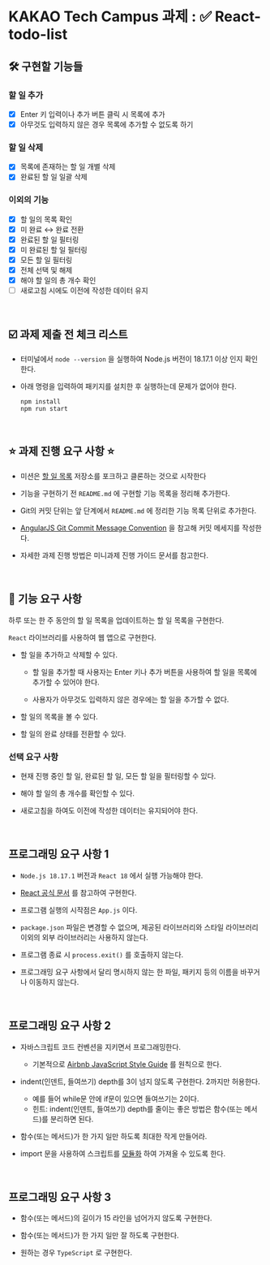 <h1> KAKAO Tech Campus 과제 : ✅ React-todo-list </h1>

<h2>🛠️ 구현할 기능들</h2>

<h3>할 일 추가</h3>

- [x] Enter 키 입력이나 추가 버튼 클릭 시 목록에 추가
- [x] 아무것도 입력하지 않은 경우 목록에 추가할 수 없도록 하기

<h3>할 일 삭제</h3>

- [x] 목록에 존재하는 할 일 개별 삭제
- [x] 완료된 할 일 일괄 삭제

<h3>이외의 기능</h3>

- [x] 할 일의 목록 확인
- [x] 미 완료 ↔ 완료 전환
- [x] 완료된 할 일 필터링
- [x] 미 완료된 할 일 필터링
- [x] 모든 할 일 필터링
- [x] 전체 선택 및 해제
- [x] 해야 할 일의 총 개수 확인
- [ ] 새로고침 시에도 이전에 작성한 데이터 유지

<br>

<h2>☑️ 과제 제출 전 체크 리스트</h2>

- 터미널에서 `node --version` 을 실행하여 Node.js 버전이 18.17.1 이상 인지 확인한다.
- 아래 명령을 입력하여 패키지를 설치한 후 실행하는데 문제가 없어야 한다.

  ```
  npm install
  npm run start
  ```

<br>

<h2>⭐️ 과제 진행 요구 사항 ⭐️</h2>

- 미션은 <a href = "https://github.com/next-step/react-todo-list-precourse">할 일 목록</a> 저장소를 포크하고 클론하는 것으로 시작한다

- 기능을 구현하기 전 `README.md` 에 구현할 기능 목록을 정리해 추가한다.

- Git의 커밋 단위는 앞 단계에서 `README.md` 에 정리한 기능 목록 단위로 추가한다.

- <a href = "https://gist.github.com/stephenparish/9941e89d80e2bc58a153">AngularJS Git Commit Message Convention</a> 을 참고해 커밋 메세지를 작성한다.

- 자세한 과제 진행 방법은 미니과제 진행 가이드 문서를 참고한다.

<br>

<h2>📌 기능 요구 사항</h2>

하루 또는 한 주 동안의 할 일 목록을 업데이트하는 할 일 목록을 구현한다.

`React` 라이브러리를 사용하여 웹 앱으로 구현한다.

- 할 일을 추가하고 삭제할 수 있다.

  - 할 일을 추가할 때 사용자는 Enter 키나 추가 버튼을 사용하여 할 일을 목록에 추가할 수 있어야 한다.

  - 사용자가 아무것도 입력하지 않은 경우에는 할 일을 추가할 수 없다.

- 할 일의 목록을 볼 수 있다.

- 할 일의 완료 상태를 전환할 수 있다.

<h3> 선택 요구 사항</h3>

- 현재 진행 중인 할 일, 완료된 할 일, 모든 할 일을 필터링할 수 있다.

- 해야 할 일의 총 개수를 확인할 수 있다.

- 새로고침을 하여도 이전에 작성한 데이터는 유지되어야 한다.

<br>

<h2>프로그래밍 요구 사항 1</h2>

- `Node.js 18.17.1` 버전과 `React 18` 에서 실행 가능해야 한다.

- <a href = "https://ko.react.dev/">React 공식 문서</a> 를 참고하여 구현한다.

- 프로그램 실행의 시작점은 `App.js` 이다.

- `package.json` 파일은 변경할 수 없으며, 제공된 라이브러리와 스타일 라이브러리 이외의 외부 라이브러리는 사용하지 않는다.

- 프로그램 종료 시 `process.exit()` 를 호출하지 않는다.

- 프로그래밍 요구 사항에서 달리 명시하지 않는 한 파일, 패키지 등의 이름을 바꾸거나 이동하지 않는다.

<br>

<h2>프로그래밍 요구 사항 2 </h2>

- 자바스크립트 코드 컨벤션을 지키면서 프로그래밍한다.

  - 기본적으로 <a href="https://github.com/airbnb/javascript">Airbnb JavaScript Style Guide</a> 를 원칙으로 한다.

- indent(인덴트, 들여쓰기) depth를 3이 넘지 않도록 구현한다. 2까지만 허용한다.

  - 예를 들어 while문 안에 if문이 있으면 들여쓰기는 2이다.
  - 힌트: indent(인덴트, 들여쓰기) depth를 줄이는 좋은 방법은 함수(또는 메서드)를 분리하면 된다.

- 함수(또는 메서드)가 한 가지 일만 하도록 최대한 작게 만들어라.

- import 문을 사용하여 스크립트를 <a href="https://developer.mozilla.org/ko/docs/Web/JavaScript/Guide/Modules">모듈화</a> 하여 가져올 수 있도록 한다.

<br>

<h2>프로그래밍 요구 사항 3 </h2>

- 함수(또는 메서드)의 길이가 15 라인을 넘어가지 않도록 구현한다.

- 함수(또는 메서드)가 한 가지 일만 잘 하도록 구현한다.

- 원하는 경우 `TypeScript` 로 구현한다.
